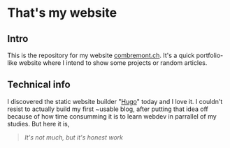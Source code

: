 # That's my website
## Intro
This is the repository for my website [combremont.ch](https://combremont.ch). It's a quick portfolio-like website where I intend to show some projects or random articles.

## Technical info
I discovered the static website builder "[Hugo](https://gohugo.io/)" today and I love it. I couldn't resist to actually build my first ~usable blog, after putting that idea off because of how time consumming it is to learn webdev in parrallel of my studies. But here it is,

> _It's not much, but it's honest work_ 
